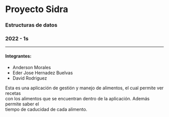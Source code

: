 # Proyecto Sidra  
### Estructuras de datos  
### 2022 - 1s
---

#### Integrantes:  
- Anderson Morales  
- Eder Jose Hernadez Buelvas  
- David Rodriguez

Esta es una aplicación de gestión y manejo de alimentos, el cual permite ver recetas  
con los alimentos que se encuentran dentro de la aplicación. Además permite saber el  
tiempo de caducidad de cada alimento.
